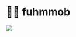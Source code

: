 # 🏄‍♂️ fuhmmob
![](https://komarev.com/ghpvc/?username=your-github-username&style=for-the-badge&color=brightgreen)
